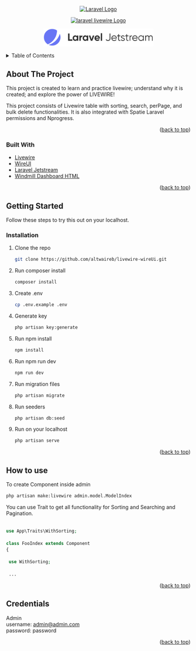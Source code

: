 <p align="center"><a href="https://laravel.com" target="_blank"><img src="https://raw.githubusercontent.com/laravel/art/master/logo-lockup/5%20SVG/2%20CMYK/1%20Full%20Color/laravel-logolockup-cmyk-red.svg" width="300" alt="Laravel Logo"></a></p>
<p align="center"><a href="https://laravel-livewire.com" target="_blank"><img src="https://user-images.githubusercontent.com/6729097/213883363-2181ab3f-401b-444f-9381-59fc16f4cc0a.svg" width="300" alt="laravel livewire Logo"></a></p>
<p align="center"><a href="https://jetstream.laravel.com/" target="_blank"><img src="https://raw.githubusercontent.com/laravel/jetstream/2.x/art/logo.svg" width="300" alt="laravel livewire Logo"></a></p>





<div id="top"></div>

<!-- TABLE OF CONTENTS -->
<details>
  <summary>Table of Contents</summary>
  <ol>
    <li>
      <a href="#about-the-project">About The Project</a>
      <ul>
        <li><a href="#built-with">Built With</a></li>
      </ul>
    </li>
    <li>
      <a href="#getting-started">Getting Started</a>
      <ul>
        <li><a href="#installation">Installation</a></li>
      </ul>
    </li>
    <li><a href="#credentials">Credentials</a></li>
  </ol>
</details>


<!-- ABOUT THE PROJECT -->
## About The Project

This project is created to learn and practice livewire; understand why it is created; and explore the power of LIVEWIRE!

This project consists of Livewire table with sorting, search, perPage, and bulk delete functionalities.
It is also integrated with Spatie Laravel permissions and Nprogress.

<p align="right">(<a href="#top">back to top</a>)</p>


### Built With

* [Livewire](https://laravel-livewire.com/)
* [WireUI](https://livewire-wireui.com/)
* [Laravel Jetstream](https://jetstream.laravel.com/)
* [Windmill Dashboard HTML](https://windmillui.com/dashboard-html)

<p align="right">(<a href="#top">back to top</a>)</p>

<!-- GETTING STARTED -->
## Getting Started

Follow these steps to try this out on your localhost.

### Installation

1. Clone the repo
   ```sh
   git clone https://github.com/altwaireb/livewire-wireUi.git
2. Run composer install
   ```sh
   composer install
   ```
3. Create .env
   ```sh
   cp .env.example .env
   ```
4. Generate key
   ```sh
   php artisan key:generate
   ```
5. Run npm install
   ```sh
   npm install
6. Run npm run dev
   ```sh
   npm run dev
   ```
7. Run migration files
   ```sh
   php artisan migrate
   ```
8. Run seeders
   ```sh
   php artisan db:seed
   ```
9. Run on your localhost
   ```sh
   php artisan serve
   ```

<p align="right">(<a href="#top">back to top</a>)</p>


<!-- HOW TO USE -->
## How to use

To create Component inside admin 
   ```sh
   php artisan make:livewire admin.model.ModelIndex
   ```

You can use Trait to get all functionality for Sorting and Searching and Pagination.

   ```php

use App\Traits\WithSorting;

class FooIndex extends Component
{
    
    use WithSorting;
    
    ...
   ```


<p align="right">(<a href="#top">back to top</a>)</p>


<!-- CREDENTIALS EXAMPLES -->
## Credentials

Admin <br/>
username: admin@admin.com <br/>
password: password <br/>


<p align="right">(<a href="#top">back to top</a>)</p>
